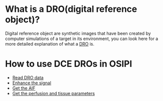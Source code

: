 # What is a DRO(digital reference object)?
Digital reference object are synthetic images that have been created
by computer simulations of a target in its environment, you can look here for a more detailed explanation of what a [DRO](https://qibawiki.rsna.org/images/1/14/QIBA_DRO_2015_v1.42.pdf) is.

# How to use DCE DROs in OSIPI
- [Read DRO data](synthetic.md#read-dro-data)
- [Enhance the signal](synthetic.md#enhance-the-signal)
- [Get the AIF](synthetic.md#get-the-aif)
- [Get the perfusion and tissue parameters](synthetic.md#get-the-perfusion-and-tissue-parameters)
